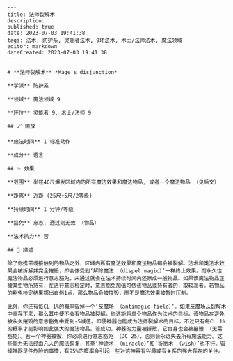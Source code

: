 
    ---
    title: 法师裂解术
    description: 
    published: true
    date: 2023-07-03 19:41:38
    tags: 法术, 防护系, 灵能者法术, 9环法术, 术士/法师法术, 魔法领域
    editor: markdown
    dateCreated: 2023-07-03 19:41:38
    ---

    # **法师裂解术** *Mage's disjunction*

    **学派** 防护系 

    **领域** 魔法领域 9

    **环位** 灵能者 9, 术士/法师 9

    ## 🪄 施放

    **施法时间** 1 标准动作

    **成分** 语言

    ## ✨ 效果  

    **范围** 半径40尺爆发区域内的所有魔法效果和魔法物品, 或者一个魔法物品 （见后文）

    **距离** 近距 (25尺+5尺/2等级)  

    **持续时间** 1 分钟/等级 

    **豁免** 意志, 通过则无效 （物品）

    **法术抗力** 否

    ## 📖 描述

    除了你携带或接触到的物品之外，区域内所有魔法效果和魔法物品都会被裂解。法术和类法术效果会被拆解并完全摧毁，即会像受到‘解除魔法 （dispel magic）’一样终止效果。而永久性魔法物品必须进行意志豁免，未通过就会在法术持续时间内还原成一般物品。如果该魔法物品正被某生物所持有，在进行意志检定时，意志豁免加值可依该物品或持有者的，取较高者。若物品的豁免检定结果掷出自然1点，那么物品会被摧毁，而不是魔法效果被暂时压制。

    此外，你还有每CL 1%的概率毁掉一个‘反魔场 （antimagic field）’。如果反魔场从裂解术中幸存下来，那么其中便不会有物品被裂解。你还能将单个物品作为法术的目标。该物品在避免被永久摧毁的意志豁免中受到-5减值。即便神器也能成为法师裂解术的目标，不过只有每CL 1%的概率才能影响如此强大的魔法物品。若成功，神器的力量被拆散，它自身也会被摧毁 （无需豁免）。若一个神器被毁，你必须进行意志豁免 （DC 25），否则会永远失去所有施法能力。这些能力无法经由凡人的魔法恢复，甚至‘神迹术 （miracle）’和‘祈愿术 （wish）’也不行。毁掉神器是件危险的事情，有95%的概率会引起一些对这神器有兴趣或有关系的强大存在的关注。
    
